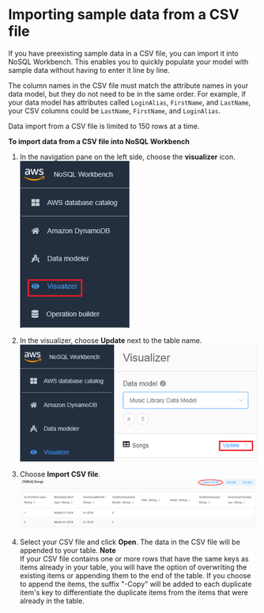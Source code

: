 # Importing sample data from a CSV file<a name="workbench.Visualizer.ImportCSV"></a>

If you have preexisting sample data in a CSV file, you can import it into NoSQL Workbench\. This enables you to quickly populate your model with sample data without having to enter it line by line\.

The column names in the CSV file must match the attribute names in your data model, but they do not need to be in the same order\. For example, if your data model has attributes called `LoginAlias`, `FirstName`, and `LastName`, your CSV columns could be `LastName`, `FirstName`, and `LoginAlias`\.

Data import from a CSV file is limited to 150 rows at a time\.

**To import data from a CSV file into NoSQL Workbench**

1. In the navigation pane on the left side, choose the **visualizer** icon\.  
![\[Console screenshot showing the visualizer icon.\]](./images/VisualizerChoose.png)

1. In the visualizer, choose **Update** next to the table name\.  
![\[Console screenshot showing the update button.\]](./images/VisualizerUpdate.png)

1. Choose **Import CSV file**\.  
![\[Console screenshot showing the Import CSV file button.\]](./images/VisualizerImportCSV.png)

1. Select your CSV file and click **Open**\. The data in the CSV file will be appended to your table\.
**Note**  
If your CSV file contains one or more rows that have the same keys as items already in your table, you will have the option of overwriting the existing items or appending them to the end of the table\. If you choose to append the items, the suffix "\-Copy" will be added to each duplicate item's key to differentiate the duplicate items from the items that were already in the table\.